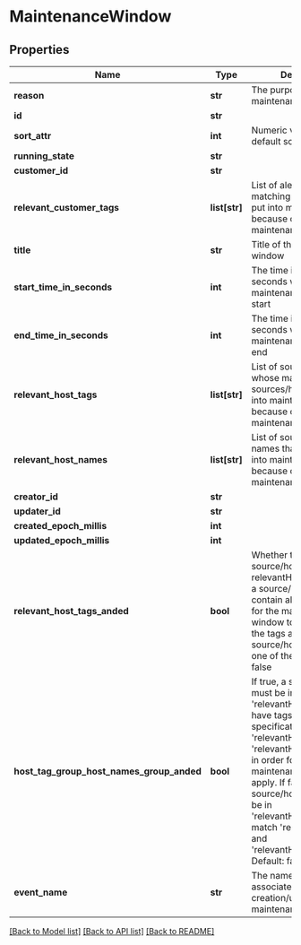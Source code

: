 # MaintenanceWindow

## Properties
Name | Type | Description | Notes
------------ | ------------- | ------------- | -------------
**reason** | **str** | The purpose of this maintenance window | 
**id** | **str** |  | [optional] 
**sort_attr** | **int** | Numeric value used in default sorting | [optional] 
**running_state** | **str** |  | [optional] 
**customer_id** | **str** |  | [optional] 
**relevant_customer_tags** | **list[str]** | List of alert tags whose matching alerts will be put into maintenance because of this maintenance window | 
**title** | **str** | Title of this maintenance window | 
**start_time_in_seconds** | **int** | The time in epoch seconds when this maintenance window will start | 
**end_time_in_seconds** | **int** | The time in epoch seconds when this maintenance window will end | 
**relevant_host_tags** | **list[str]** | List of source/host tags whose matching sources/hosts will be put into maintenance because of this maintenance window | [optional] 
**relevant_host_names** | **list[str]** | List of source/host names that will be put into maintenance because of this maintenance window | [optional] 
**creator_id** | **str** |  | [optional] 
**updater_id** | **str** |  | [optional] 
**created_epoch_millis** | **int** |  | [optional] 
**updated_epoch_millis** | **int** |  | [optional] 
**relevant_host_tags_anded** | **bool** | Whether to AND source/host tags listed in relevantHostTags. If true, a source/host must contain all tags in order for the maintenance window to apply.  If false, the tags are OR&#39;ed, and a source/host must contain one of the tags. Default: false | [optional] 
**host_tag_group_host_names_group_anded** | **bool** | If true, a source/host must be in &#39;relevantHostNames&#39; and have tags matching the specification formed by &#39;relevantHostTags&#39; and &#39;relevantHostTagsAnded&#39; in order for this maintenance window to apply. If false, a source/host must either be in &#39;relevantHostNames&#39; or match &#39;relevantHostTags&#39; and &#39;relevantHostTagsAnded&#39;. Default: false | [optional] 
**event_name** | **str** | The name of an event associated with the creation/update of this maintenance window | [optional] 

[[Back to Model list]](../README.md#documentation-for-models) [[Back to API list]](../README.md#documentation-for-api-endpoints) [[Back to README]](../README.md)


